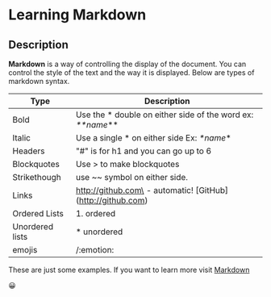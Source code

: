 # Learning Markdown

## Description

**Markdown** is a way of controlling the display of the document. You can control the style of the text and the way it is displayed. Below are types of markdown syntax.

Type | Description
------------ | -------------
Bold | Use the * double on either side of the word ex: *\*\*name*\*\*
Italic| Use a single * on either side Ex: *\*name*\*
Headers|"#" is for h1 and you can go up to 6
Blockquotes| Use > to make blockquotes
Strikethough| use ~~ symbol on either side. 
Links| http://github.com\ - automatic! \[GitHub]\(http://github.com)
Ordered Lists| 1. ordered 
Unordered lists| \* unordered
emojis| /:emotion:

These are just some examples. If you want to learn more visit [Markdown](https://guides.github.com/features/mastering-markdown/)

:grinning:

